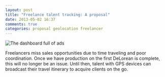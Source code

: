 ```yaml
---
layout: post
title: "Freelance talent tracking: A proposal"
date: 2013-05-02 16:37
comments: true
categories: proposal geolocation freelancer
---
```

![The dashboard full of ads](http://i.imgur.com/eqrzumY.jpg)

Freelancers miss sales opportunities due to time traveling and poor coordination. Once we have production on the first DeLorean is complete, this will no longer be an issue. Until then, talent with GPS devices can broadcast their travel itinerary to acquire clients on the go. 